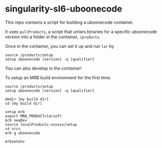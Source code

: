 # singularity-sl6-uboonecode

This repo contains a script for building a uboonecode container.

It uses `pullProducts`, a script that untars binaries for a specific uboonecode version into a folder in the container, `/products`.

Once in the container, you can set it up and run `lar` by

```
source /products/setup
setup uboonecode [version] -q [qualifier]
```

You can also develop in the container!

To setup an MRB build environment for the first time:

```
source /products/setup
setup uboonecode [version] -q [qualifier]

mkdir [my build dir]
cd [my build dir]

setup mrb
export MRB_PRODUCT=larsoft
mrb newDev
source localProducts-xxxxxx/setup
cd srcs
mrb g uboonecode

mrbsetenv
```


